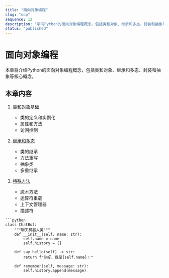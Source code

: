 ```yaml
---
title: "面向对象编程"
slug: "oop"
sequence: 12
description: "学习Python的面向对象编程概念，包括类和对象、继承和多态、封装和抽象等核心概念"
status: "published"
---
```


# 面向对象编程

本章将介绍Python的面向对象编程概念，包括类和对象、继承和多态、封装和抽象等核心概念。

## 本章内容

1. [类和对象基础](./class-basics.md)
   - 类的定义和实例化
   - 属性和方法
   - 访问控制

2. [继承和多态](./inheritance.md)
   - 类的继承
   - 方法重写
   - 抽象类
   - 多重继承

3. [特殊方法](./special-methods.md)
   - 魔术方法
   - 运算符重载
   - 上下文管理器
   - 描述符
```
```python
class ChatBot:
    """聊天机器人类"""
    def __init__(self, name: str):
        self.name = name
        self.history = []
    
    def say_hello(self) -> str:
        return f"你好，我是{self.name}！"
    
    def remember(self, message: str):
        self.history.append(message)

